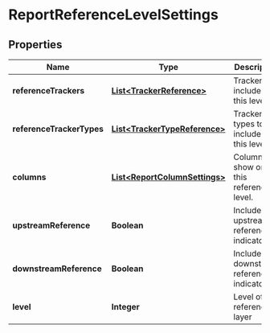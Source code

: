 

# ReportReferenceLevelSettings

## Properties

Name | Type | Description | Notes
------------ | ------------- | ------------- | -------------
**referenceTrackers** | [**List&lt;TrackerReference&gt;**](TrackerReference.md) | Trackers to include on this level. |  [optional]
**referenceTrackerTypes** | [**List&lt;TrackerTypeReference&gt;**](TrackerTypeReference.md) | Tracker types to include on this level. |  [optional]
**columns** | [**List&lt;ReportColumnSettings&gt;**](ReportColumnSettings.md) | Columns to show on this reference level. | 
**upstreamReference** | **Boolean** | Include upstream references indicator. | 
**downstreamReference** | **Boolean** | Include downstream references indicator. | 
**level** | **Integer** | Level of the reference layer | 



